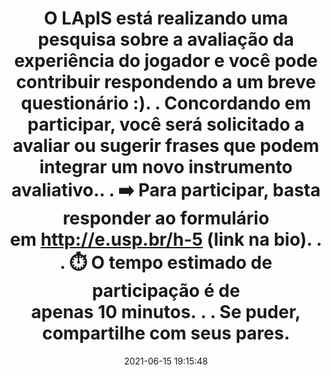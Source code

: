 ---
id: 17887376087166494
title: O LApIS está realizando uma pesquisa sobre a avaliação da experiência do jogador e você pode contribuir respondendo a um breve questionário :). . Concordando em participar, você será solicitado a avaliar ou sugerir frases que podem integrar um novo instrumento avaliativo.. . ➡️ Para participar, basta responder ao formulário em http://e.usp.br/h-5 (link na bio). . . ⏱️ O tempo estimado de participação é de apenas 10 minutos. . . Se puder, compartilhe com seus pares.
redirect_to: https://www.instagram.com/p/CQJvekDBN_i/
date: 2021-06-15 19:15:48
thumb: img/posts/2021-06-15 19-15-48.jpg
---